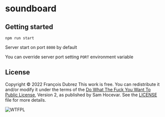 # soundboard

## Getting started

```
npm run start
```

Server start on port `8000` by default

You can override server port setting `PORT` environment variable

## License

Copyright © 2022 François Dubrez
This work is free. You can redistribute it and/or modify it under the
terms of the [Do What The Fuck You Want To Public License](http://www.wtfpl.net/), Version 2,
as published by Sam Hocevar. See the [LICENSE](LICENSE) file for more details.

![WTFPL](http://www.wtfpl.net/wp-content/uploads/2012/12/logo-220x1601.png)
